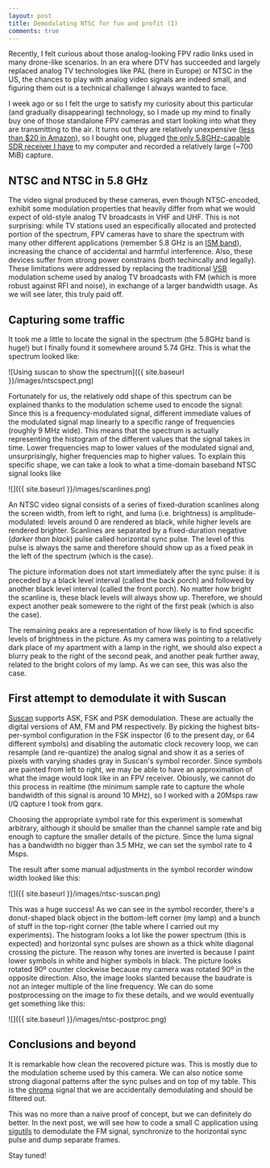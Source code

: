 ```yaml
---
layout: post
title: Demodulating NTSC for fun and profit (I)
comments: true
---
```


Recently, I felt curious about those analog-looking FPV radio links used in many drone-like scenarios. In an era where DTV has succeeded and largely replaced analog TV technologies like PAL (here in Europe) or NTSC in the US, the chances to play with analog video signals are indeed small, and figuring them out is a technical challenge I always wanted to face.
<!--more-->
I week ago or so I felt the urge to satisfy my curiosity about this particular (and gradually disappearing) technology, so I made up my mind to finally buy one of those standalone FPV cameras and start looking into what they are transmitting to the air. It turns out they are relatively unexpensive ([less than $20 in Amazon](https://www.amazon.com/s/ref=nb_sb_ss_c_1_10?url=search-alias%3Daps&field-keywords=fpv+camera&sprefix=fpv+camera%2Caps%2C299&crid=LXQGS4PWNU0A)), so I bought one, plugged [the only 5.8GHz-capable SDR receiver I have](https://greatscottgadgets.com/hackrf/) to my computer and recorded a relatively large (~700 MiB) capture.

## NTSC and NTSC in 5.8 GHz
The video signal produced by these cameras, even though NTSC-encoded, exhibit some modulation properties that heavily differ from what we would expect of old-style analog TV broadcasts in VHF and UHF. This is not surprising: while TV stations used an especifically allocated and protected portion of the spectrum, FPV cameras have to share the spectrum with many other different applications (remember 5.8 GHz is an [ISM band](https://en.wikipedia.org/wiki/ISM_band)), increasing the chance of accidental and harmful interference. Also, these devices suffer from strong power constrains (both techincally and legally). These limitations were addressed by replacing the traditional [VSB](https://en.wikipedia.org/wiki/Single-sideband_modulation#Vestigial_sideband_(VSB)) modulation scheme used by analog TV broadcasts with FM (which is more robust against RFI and noise), in exchange of a larger bandwidth usage. As we will see later, this truly paid off.


## Capturing some traffic
It took me a little to locate the signal in the spectrum (the 5.8GHz band is huge!) but I finally found it somewhere around 5.74 GHz. This is what the spectrum looked like:

![Using suscan to show the spectrum]({{ site.baseurl }}/images/ntscspect.png) 

Fortunately for us, the relatively odd shape of this spectrum can be explained thanks to the modulation scheme used to encode the signal: Since this is a frequency-modulated signal, different immediate values of the modulated signal map linearly to a specific range of frequencies (roughly 9 MHz wide). This means that the spectrum is actually representing the histogram of the different values that the signal takes in time. Lower frequencies map to lower values of the modulated signal and, unsurprisingly, higher frequencies map to higher values. To explain this specific shape, we can take a look to what a time-domain baseband NTSC signal looks like

![]({{ site.baseurl }}/images/scanlines.png) 

An NTSC video signal consists of a series of fixed-duration scanlines along the screen width, from left to right, and luma (i.e. brightness) is amplitude-modulated: levels around 0 are rendered as black, while higher levels are rendered brighter. Scanlines are separated by a fixed-duration negative (_darker than black_) pulse called horizontal sync pulse. The level of this pulse is always the same and therefore should show up as a fixed peak in the left of the spectrum (which is the case).

The picture information does not start immediately after the sync pulse: it is preceded by a black level interval (called the back porch) and followed by another black level interval (called the front porch). No matter how bright the scanline is, these black levels will always show up. Therefore, we should expect another peak somewere to the right of the first peak (which is also the case).

The remaining peaks are a representation of how likely is to find spcecific levels of brightness in the picture. As my camera was pointing to a relatively dark place of my apartment with a lamp in the right, we should also expect a blurry peak to the right of the second peak, and another peak further away, related to the bright colors of my lamp. As we can see, this was also the case.


## First attempt to demodulate it with Suscan
[Suscan](https://github.com/BatchDrake/suscan) supports ASK, FSK and PSK demodulation. These are actually the digital versions of AM, FM and PM respectively. By picking the highest bits-per-symbol configuration in the FSK inspector (6 to the present day, or 64 different symbols) and disabling the automatic clock recovery loop, we can resample (and re-quantize) the analog signal and show it as a series of pixels with varying shades gray in Suscan's symbol recorder. Since symbols are painted from left to right, we may be able to have an approximation of what the image would look like in an FPV receiver. Obiously, we cannot do this process in realtime (the minimum sample rate to capture the whole bandwidth of this signal is around 10 MHz), so I worked with a 20Msps raw I/Q capture I took from gqrx. 

Choosing the appropriate symbol rate for this experiment is somewhat arbitrary, although it should be smaller than the channel sample rate and big enough to capture the smaller details of the picture. Since the luma signal has a bandwidth no bigger than 3.5 MHz, we can set the symbol rate to 4 Msps.

The result after some manual adjustments in the symbol recorder window width looked like this:

![]({{ site.baseurl }}/images/ntsc-suscan.png) 

This was a huge success! As we can see in the symbol recorder, there's a donut-shaped black object in the bottom-left corner (my lamp) and a bunch of stuff in the top-right corner (the table where I carried out my experiments). The histogram looks a lot like the power spectrum (this is expected) and horizontal sync pulses are shown as a thick white diagonal crossing the picture. The reason why tones are inverted is because I paint lower symbols in white and higher symbols in black. The picture looks rotated 90º counter clockwise because my camera was rotated 90º in the opposite direction. Also, the image looks slanted because the baudrate is not an integer multiple of the line frequency.  We can do some postprocessing on the image to fix these details, and we would eventually get something like this:

![]({{ site.baseurl }}/images/ntsc-postproc.png) 

## Conclusions and beyond
It is remarkable how clean the recovered picture was. This is mostly due to the modulation scheme used by this camera. We can also notice some strong diagonal patterns after the sync pulses and on top of my table. This is the [chroma](https://en.wikipedia.org/wiki/Chrominance) signal that we are accidentally demodulating and should be filtered out. 

 This was no more than a naive proof of concept, but we can definitely do better. In the next post, we will see how to code a small C application using [sigutils](https://github.com/BatchDrake/sigutils) to demodulate the FM signal, synchronize to the horizontal sync pulse and dump separate frames.

Stay tuned!


